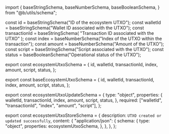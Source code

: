 import {
  baseStringSchema,
  baseNumberSchema,
  baseBooleanSchema,
} from "@b/utils/schema";

const id = baseStringSchema("ID of the ecosystem UTXO");
const walletId = baseStringSchema("Wallet ID associated with the UTXO");
const transactionId = baseStringSchema(
  "Transaction ID associated with the UTXO"
);
const index = baseNumberSchema("Index of the UTXO within the transaction");
const amount = baseNumberSchema("Amount of the UTXO");
const script = baseStringSchema("Script associated with the UTXO");
const status = baseBooleanSchema("Operational status of the UTXO");

export const ecosystemUtxoSchema = {
  id,
  walletId,
  transactionId,
  index,
  amount,
  script,
  status,
};

export const baseEcosystemUtxoSchema = {
  id,
  walletId,
  transactionId,
  index,
  amount,
  script,
  status,
};

export const ecosystemUtxoUpdateSchema = {
  type: "object",
  properties: {
    walletId,
    transactionId,
    index,
    amount,
    script,
    status,
  },
  required: ["walletId", "transactionId", "index", "amount", "script"],
};

export const ecosystemUtxoStoreSchema = {
  description: `UTXO created or updated successfully`,
  content: {
    "application/json": {
      schema: {
        type: "object",
        properties: ecosystemUtxoSchema,
      },
    },
  },
};
